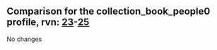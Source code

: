 ## Comparison for the collection_book_people0 profile, rvn: [23](https://github.com/PRO100KatYT/FortniteProfileRevisions/tree/main/profiles/collection_book_people0/23%20collection_book_people0.json)-[25](https://github.com/PRO100KatYT/FortniteProfileRevisions/tree/main/profiles/collection_book_people0/25%20collection_book_people0.json)

No changes
